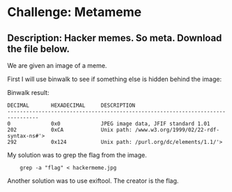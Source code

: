 # Challenge: Metameme

## Description: Hacker memes. So meta. Download the file below.

We are given an image of a meme.

First I will use binwalk to see if something else is hidden behind the image:

Binwalk result:
```
DECIMAL       HEXADECIMAL     DESCRIPTION
--------------------------------------------------------------------------------
0             0x0             JPEG image data, JFIF standard 1.01
202           0xCA            Unix path: /www.w3.org/1999/02/22-rdf-syntax-ns#'>
292           0x124           Unix path: /purl.org/dc/elements/1.1/'>
```

My solution was to grep the flag from the image.
```
    grep -a "flag" < hackermeme.jpg
```

Another solution was to use exiftool. The creator is the flag.

